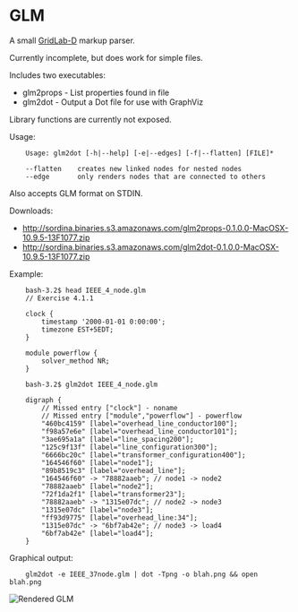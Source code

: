 # GLM

A small [GridLab-D](http://gridlab-d.sourceforge.net) markup parser.

Currently incomplete, but does work for simple files.

Includes two executables:

* glm2props - List properties found in file
* glm2dot - Output a Dot file for use with GraphViz

Library functions are currently not exposed.

Usage:

		Usage: glm2dot [-h|--help] [-e|--edges] [-f|--flatten] [FILE]*

		--flatten    creates new linked nodes for nested nodes
		--edge       only renders nodes that are connected to others


Also accepts GLM format on STDIN.


Downloads:

* <http://sordina.binaries.s3.amazonaws.com/glm2props-0.1.0.0-MacOSX-10.9.5-13F1077.zip>
* <http://sordina.binaries.s3.amazonaws.com/glm2dot-0.1.0.0-MacOSX-10.9.5-13F1077.zip>


Example:

		bash-3.2$ head IEEE_4_node.glm
		// Exercise 4.1.1

		clock {
			timestamp '2000-01-01 0:00:00';
			timezone EST+5EDT;
		}

		module powerflow {
			solver_method NR;
		}

		bash-3.2$ glm2dot IEEE_4_node.glm

		digraph {
			// Missed entry ["clock"] - noname
			// Missed entry ["module","powerflow"] - powerflow
			"460bc4159" [label="overhead_line_conductor100"];
			"f98a57e6e" [label="overhead_line_conductor101"];
			"3ae695a1a" [label="line_spacing200"];
			"125c9f13f" [label="line_configuration300"];
			"6666bc20c" [label="transformer_configuration400"];
			"164546f60" [label="node1"];
			"89b8519c3" [label="overhead_line"];
			"164546f60" -> "78882aaeb"; // node1 -> node2
			"78882aaeb" [label="node2"];
			"72f1da2f1" [label="transformer23"];
			"78882aaeb" -> "1315e07dc"; // node2 -> node3
			"1315e07dc" [label="node3"];
			"ff93d9775" [label="overhead_line:34"];
			"1315e07dc" -> "6bf7ab42e"; // node3 -> load4
			"6bf7ab42e" [label="load4"];
		}

Graphical output:

		glm2dot -e IEEE_37node.glm | dot -Tpng -o blah.png && open blah.png

![Rendered GLM](http://i.imgur.com/OgqAYTl.png)
